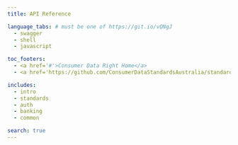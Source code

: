```yaml
---
title: API Reference

language_tabs: # must be one of https://git.io/vQNgJ
  - swagger
  - shell
  - javascript

toc_footers:
  - <a href='#'>Consumer Data Right Home</a>
  - <a href='https://github.com/ConsumerDataStandardsAustralia/standards'>CDR Standards on GitHub</a>

includes:
  - intro
  - standards
  - auth
  - banking
  - common

search: true
---
```

